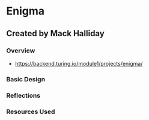 # Enigma
## Created by Mack Halliday 
### Overview 
- https://backend.turing.io/module1/projects/enigma/
### Basic Design 
### Reflections 
### Resources Used 
